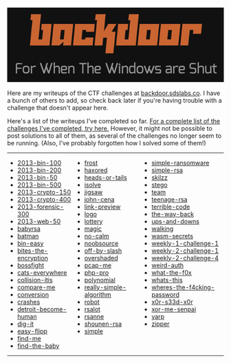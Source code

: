 ![logo.png](logo.png)

Here are my writeups of the CTF challenges at [backdoor.sdslabs.co](https://backdoor.sdslabs.co). I have a bunch of others to add, so check back later if you're having trouble with a challenge that doesn't appear here.

Here's a list of the writeups I've completed so far. [For a complete list of the challenges I've completed, try here.](https://backdoor.sdslabs.co/users/ossifrage) However, it might not be possible to post solutions to all of them, as several of the challenges no longer seem to be running. (Also, I've probably forgotten how I solved some of them!)

<table style="border:none; width:100%">
<tbody>
<tr><td style="border:none; padding:0; vertical-align:top;">

- [2013-bin-100](backdoor-writeups/2013-bin-100/)
- [2013-bin-200](backdoor-writeups/2013-bin-200/)
- [2013-bin-50](backdoor-writeups/2013-bin-50/)
- [2013-bin-500](backdoor-writeups/2013-bin-500/)
- [2013-crypto-150](backdoor-writeups/2013-crypto-150/)
- [2013-crypto-400](backdoor-writeups/2013-crypto-400/)
- [2013-forensic-300](backdoor-writeups/2013-forensic-300/)
- [2013-web-50](backdoor-writeups/2013-web-50/)
- [babyrsa](backdoor-writeups/babyrsa/)
- [batman](backdoor-writeups/batman/)
- [bin-easy](backdoor-writeups/bin-easy/)
- [bites-the-encryption](backdoor-writeups/bites-the-encryption/)
- [bossfight](backdoor-writeups/bossfight/)
- [cats-everywhere](backdoor-writeups/cats-everywhere/)
- [collision-itis](backdoor-writeups/collision-itis/)
- [compare-me](backdoor-writeups/compare-me/)
- [conversion](backdoor-writeups/conversion/)
- [crashes](backdoor-writeups/crashes/)
- [detroit-become-human](backdoor-writeups/detroit-become-human/)
- [dig-it](backdoor-writeups/dig-it/)
- [easy-flipp](backdoor-writeups/easy-flipp/)
- [find-me](backdoor-writeups/find-me/)
- [find-the-baby](backdoor-writeups/find-the-baby/)

</td><td style="border:none; padding:0; vertical-align:top;">

- [frost](backdoor-writeups/frost/)
- [haxored](backdoor-writeups/haxored/)
- [heads-or-tails](backdoor-writeups/heads-or-tails/)
- [isolve](backdoor-writeups/isolve/)
- [jigsaw](backdoor-writeups/jigsaw/)
- [john-cena](backdoor-writeups/john-cena/)
- [link-preview](backdoor-writeups/link-preview/)
- [logo](backdoor-writeups/logo/)
- [lottery](backdoor-writeups/lottery/)
- [magic](backdoor-writeups/magic/)
- [no-calm](backdoor-writeups/no-calm/)
- [noobsource](backdoor-writeups/noobsource/)
- [off-by-slash](backdoor-writeups/off-by-slash/)
- [overshaded](backdoor-writeups/overshaded/)
- [pcap-me](backdoor-writeups/pcap-me/)
- [php-pro](backdoor-writeups/php-pro/)
- [polynomial](backdoor-writeups/polynomial/)
- [really-simple-algorithm](backdoor-writeups/really-simple-algorithm/)
- [robot](backdoor-writeups/robot/)
- [rsalot](backdoor-writeups/rsalot/)
- [rsanne](backdoor-writeups/rsanne/)
- [shounen-rsa](backdoor-writeups/shounen-rsa/)
- [simple](backdoor-writeups/simple/)

</td><td style="border:none; padding:0; vertical-align:top;">

- [simple-ransomware](backdoor-writeups/simple-ransomware/)
- [simple-rsa](backdoor-writeups/simple-rsa/)
- [skilzz](backdoor-writeups/skilzz/)
- [stego](backdoor-writeups/stego/)
- [team](backdoor-writeups/team/)
- [teenage-rsa](backdoor-writeups/teenage-rsa/)
- [terrible-code](backdoor-writeups/terrible-code/)
- [the-way-back](backdoor-writeups/the-way-back/)
- [ups-and-downs](backdoor-writeups/ups-and-downs/)
- [walking](backdoor-writeups/walking/)
- [wasm-secrets](backdoor-writeups/wasm-secrets/)
- [weekly-1-challenge-1](backdoor-writeups/weekly-1-challenge-1/)
- [weekly-2-challenge-1](backdoor-writeups/weekly-2-challenge-1/)
- [weekly-2-challenge-4](backdoor-writeups/weekly-2-challenge-4/)
- [weird-auth](backdoor-writeups/weird-auth/)
- [what-the-f0x](backdoor-writeups/what-the-f0x/)
- [whats-this](backdoor-writeups/whats-this/)
- [wheres-the-f4cking-password](backdoor-writeups/wheres-the-f4cking-password/)
- [x0r-s33d-x0r](backdoor-writeups/x0r-s33d-x0r/)
- [xor-me-senpai](backdoor-writeups/xor-me-senpai/)
- [yarp](backdoor-writeups/yarp/)
- [zipper](backdoor-writeups/zipper/)

</td></tr>
</tbody>
</table>
